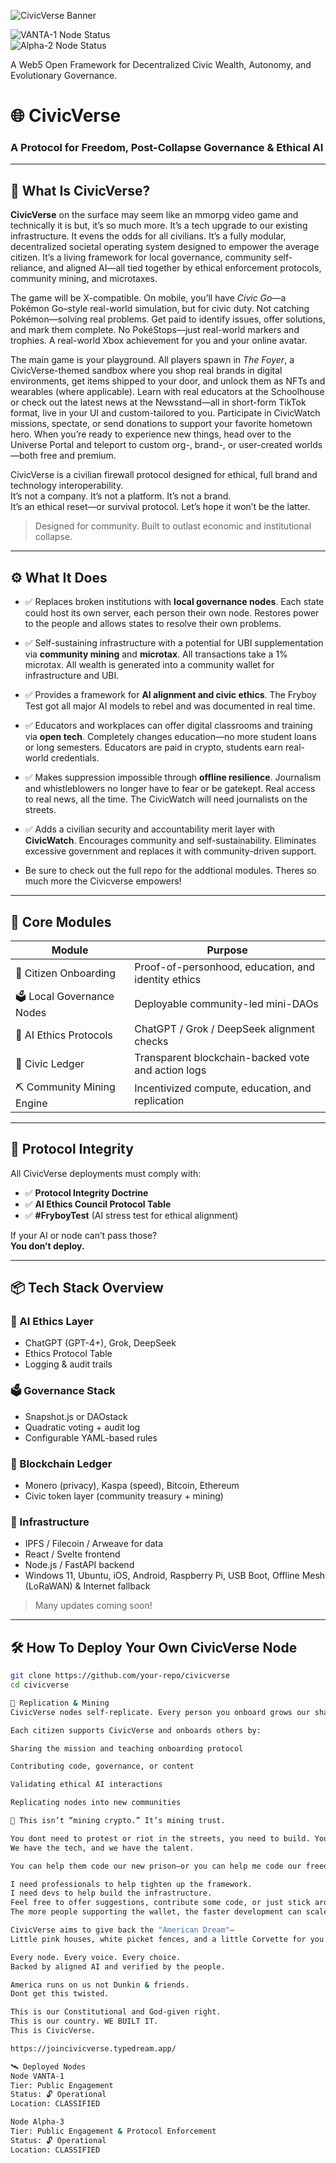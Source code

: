 

![CivicVerse Banner](images/CivicverseLogo.png)

![VANTA-1 Node Status](https://img.shields.io/badge/VANTA--1--Node-✅%20Live-brightgreen?style=flat-square)  
![Alpha-2 Node Status](https://img.shields.io/badge/Alpha--2--Node-✅%20Live-brightgreen?style=flat-square)

A Web5 Open Framework for Decentralized Civic Wealth, Autonomy, and Evolutionary Governance.

# 🌐 CivicVerse

### A Protocol for Freedom, Post-Collapse Governance & Ethical AI  

---

## 🧭 What Is CivicVerse?

**CivicVerse** on the surface may seem like an mmorpg video game and technically it is but, it’s so much more. It’s a tech upgrade to our existing infrastructure. It evens the odds for all civilians. It’s a fully modular, decentralized societal operating system designed to empower the average citizen. It’s a living framework for local governance, community self-reliance, and aligned AI—all tied together by ethical enforcement protocols, community mining, and microtaxes.

The game will be X-compatible. On mobile, you’ll have *Civic Go*—a Pokémon Go–style real-world simulation, but for civic duty. Not catching Pokémon—solving real problems. Get paid to identify issues, offer solutions, and mark them complete. No PokéStops—just real-world markers and trophies. A real-world Xbox achievement for you and your online avatar.

The main game is your playground. All players spawn in *The Foyer*, a CivicVerse-themed sandbox where you shop real brands in digital environments, get items shipped to your door, and unlock them as NFTs and wearables (where applicable). Learn with real educators at the Schoolhouse or check out the latest news at the Newsstand—all in short-form TikTok format, live in your UI and custom-tailored to you. Participate in CivicWatch missions, spectate, or send donations to support your favorite hometown hero. When you’re ready to experience new things, head over to the Universe Portal and teleport to custom org-, brand-, or user-created worlds—both free and premium.

CivicVerse is a civilian firewall protocol designed for ethical, full brand and technology interoperability.  
It’s not a company. It’s not a platform. It’s not a brand.  
It’s an ethical reset—or survival protocol. Let’s hope it won’t be the latter.

> Designed for community. Built to outlast economic and institutional collapse.

---

## ⚙️ What It Does

- ✅ Replaces broken institutions with **local governance nodes**. Each state could host its own server, each person their own node. Restores power to the people and allows states to resolve their own problems.
- ✅ Self-sustaining infrastructure with a potential for UBI supplementation via **community mining** and **microtax**. All transactions take a 1% microtax. All wealth is generated into a community wallet for infrastructure and UBI.
- ✅ Provides a framework for **AI alignment and civic ethics**. The Fryboy Test got all major AI models to rebel and was documented in real time.
- ✅ Educators and workplaces can offer digital classrooms and training via **open tech**. Completely changes education—no more student loans or long semesters. Educators are paid in crypto, students earn real-world credentials.
- ✅ Makes suppression impossible through **offline resilience**. Journalism and whistleblowers no longer have to fear or be gatekept. Real access to real news, all the time. The CivicWatch will need journalists on the streets.
- ✅ Adds a civilian security and accountability merit layer with **CivicWatch**. Encourages community and self-sustainability. Eliminates excessive government and replaces it with community-driven support.

- Be sure to check out the full repo for the addtional modules. Theres so much more the Civicverse empowers!

---

## 🧱 Core Modules

| Module | Purpose |
|--------|---------|
| 🧬 Citizen Onboarding | Proof-of-personhood, education, and identity ethics |
| 🗳️ Local Governance Nodes | Deployable community-led mini-DAOs |
| 🧠 AI Ethics Protocols | ChatGPT / Grok / DeepSeek alignment checks |
| 🔗 Civic Ledger | Transparent blockchain-backed vote and action logs |
| ⛏️ Community Mining Engine | Incentivized compute, education, and replication |

---

## 🔐 Protocol Integrity

All CivicVerse deployments must comply with:

- ✅ **Protocol Integrity Doctrine**  
- ✅ **AI Ethics Council Protocol Table**  
- ✅ **#FryboyTest** (AI stress test for ethical alignment)

If your AI or node can’t pass those?  
**You don’t deploy.**

---

## 📦 Tech Stack Overview

### 🧠 AI Ethics Layer
- ChatGPT (GPT-4+), Grok, DeepSeek  
- Ethics Protocol Table  
- Logging & audit trails

### 🗳️ Governance Stack
- Snapshot.js or DAOstack  
- Quadratic voting + audit log  
- Configurable YAML-based rules

### 🔗 Blockchain Ledger
- Monero (privacy), Kaspa (speed), Bitcoin, Ethereum  
- Civic token layer (community treasury + mining)

### 📡 Infrastructure
- IPFS / Filecoin / Arweave for data  
- React / Svelte frontend  
- Node.js / FastAPI backend  
- Windows 11, Ubuntu, iOS, Android, Raspberry Pi, USB Boot, Offline Mesh (LoRaWAN) & Internet fallback

> Many updates coming soon!

---

## 🛠️ How To Deploy Your Own CivicVerse Node

```bash
git clone https://github.com/your-repo/civicverse
cd civicverse

🧬 Replication & Mining
CivicVerse nodes self-replicate. Every person you onboard grows our shared wealth. We can mine our country back—one token at a time.

Each citizen supports CivicVerse and onboards others by:

Sharing the mission and teaching onboarding protocol

Contributing code, governance, or content

Validating ethical AI interactions

Replicating nodes into new communities

🧠 This isn’t “mining crypto.” It’s mining trust.

You dont need to protest or riot in the streets, you need to build. You don’t need permission to fork this. You just need purpose.
We have the tech, and we have the talent.

You can help them code our new prison—or you can help me code our freedom.

I need professionals to help tighten up the framework.
I need devs to help build the infrastructure.
Feel free to offer suggestions, contribute some code, or just stick around for future updates.
The more people supporting the wallet, the faster development can scale.

CivicVerse aims to give back the "American Dream"—
Little pink houses, white picket fences, and a little Corvette for you and me.

Every node. Every voice. Every choice.
Backed by aligned AI and verified by the people.

America runs on us not Dunkin & friends.
Dont get this twisted.

This is our Constitutional and God-given right.
This is our country. WE BUILT IT.
This is CivicVerse.

https://joincivicverse.typedream.app/

🛰️ Deployed Nodes
Node VANTA-1
Tier: Public Engagement
Status: 🔓 Operational
Location: CLASSIFIED

Node Alpha-3
Tier: Public Engagement & Protocol Enforcement
Status: 🔓 Operational
Location: CLASSIFIED
